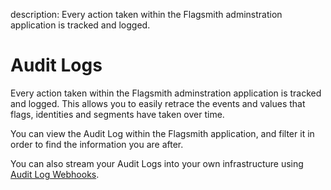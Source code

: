description: Every action taken within the Flagsmith adminstration application is tracked and logged.

# Audit Logs

Every action taken within the Flagsmith adminstration application is tracked and logged.
This allows you to easily retrace the events and values that flags, identities and segments have taken over time.

You can view the Audit Log within the Flagsmith application, and filter it in order to find the information you are after.

You can also stream your Audit Logs into your own infrastructure using [Audit Log Webhooks](/system-administration/#audit-log-webhooks).
